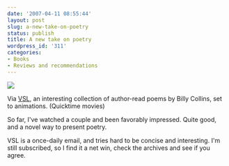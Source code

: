 ```yaml
---
date: '2007-04-11 08:55:44'
layout: post
slug: a-new-take-on-poetry
status: publish
title: A new take on poetry
wordpress_id: '311'
categories:
- Books
- Reviews and recommendations
---
```



[
![](http://www.phfactor.net/wp-pics/HUNGER.jpg)
](http://www.bcactionpoet.org/)

Via [VSL](http://www.veryshortlist.com/lists/pick.cfm?email_key=dfac80fd-3611-4cdf-bfaf-5e1b36d8217a&tp=1), an interesting collection of author-read poems by Billy Collins, set to animations. (Quicktime movies)

So far, I've watched a couple and been favorably impressed. Quite good, and a novel way to present poetry. 

VSL is a once-daily email, and tries hard to be concise and interesting. I'm still subscribed, so I find it a net win, check the archives and see if you agree.
